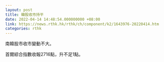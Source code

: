 ```yaml
---
layout: post
title: 韓股收市持平
date: 2022-04-14 14:48:54.000000000 +08:00
link: https://news.rthk.hk/rthk/ch/component/k2/1643976-20220414.htm
categories: rthk
---
```


南韓股市收市變動不大。

首爾綜合指數收報2716點，升不足1點。
